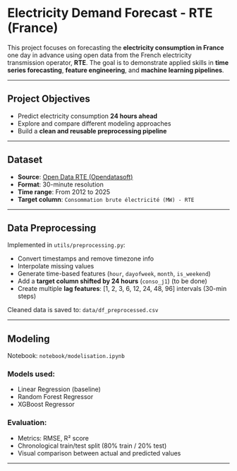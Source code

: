 #  Electricity Demand Forecast - RTE (France)

This project focuses on forecasting the **electricity consumption in France** one day in advance using open data from the French electricity transmission operator, **RTE**. The goal is to demonstrate applied skills in **time series forecasting**, **feature engineering**, and **machine learning pipelines**.

---

##  Project Objectives

- Predict electricity consumption **24 hours ahead**
- Explore and compare different modeling approaches
- Build a **clean and reusable preprocessing pipeline**

---

##  Dataset

- **Source**: [Open Data RTE (Opendatasoft)](https://data.opendatasoft.com/explore/dataset/consommation-quotidienne-brute%40reseaux-energies-rte/)
- **Format**: 30-minute resolution
- **Time range**: From 2012 to 2025
- **Target column**: `Consommation brute électricité (MW) - RTE`

---

##  Data Preprocessing

Implemented in `utils/preprocessing.py`:

- Convert timestamps and remove timezone info
- Interpolate missing values
- Generate time-based features (`hour`, `dayofweek`, `month`, `is_weekend`)
- Add a **target column shifted by 24 hours** (`conso_j1`) (to be done)
- Create multiple **lag features**: [1, 2, 3, 6, 12, 24, 48, 96] intervals (30-min steps)

Cleaned data is saved to: `data/df_preprocessed.csv`

---

##  Modeling

Notebook: `notebook/modelisation.ipynb`

### Models used:

- Linear Regression (baseline)
- Random Forest Regressor
- XGBoost Regressor

### Evaluation:

- Metrics: RMSE, R² score
- Chronological train/test split (80% train / 20% test)
- Visual comparison between actual and predicted values

---